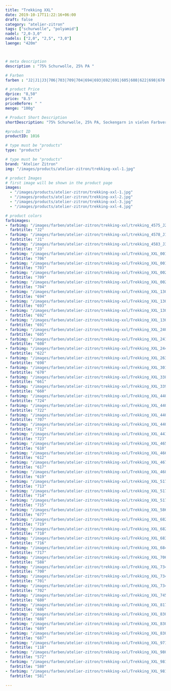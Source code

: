 ```yaml
---
title: "Trekking XXL"
date: 2019-10-17T11:22:16+06:00
draft: false
category: "atelier-zitron"
tags: ["schurwolle", "polyamid"]	
nadel: "2,0-3,0" 
nadels: ["2,0", "2,5", "3,0"] 
laenge: "420m"	



# meta description
description : "75% Schurwolle, 25% PA "

# Farben
farben : "J2|J1|J3|706|703|709|704|694|693|692|691|605|608|622|698|670|661|660|724|722|707|712|723|610|612|617|619|713|714|715|677|719|710|716|717|588|700|701|702|680|686|688|689|687|118|572|580|581"

# product Price
dprice: "8,50"
price: "8.5"
priceBefore: " "
menge: "100g"

# Product Short Description
shortDescription: "75% Schurwolle, 25% PA, Sockengarn in vielen Farbverläufen"

#product ID
productID: 1016

# type must be "products"
type: "products"

# type must be "products"
brand: "Atelier Zitron"
img: "/images/products/atelier-zitron/trekking-xxl-1.jpg"   

# product Images
# first image will be shown in the product page
images:
  - "/images/products/atelier-zitron/trekking-xxl-1.jpg"
  - "/images/products/atelier-zitron/trekking-xxl-2.jpg"
  - "/images/products/atelier-zitron/trekking-xxl-3.jpg"
  - "/images/products/atelier-zitron/trekking-xxl-4.jpg"

# product colors
farbimages:
- farbimg: "/images/farben/atelier-zitron/trekking-xxl/trekking_4575_J2_1.jpg"	
  farbtitle: "J2"
- farbimg: "/images/farben/atelier-zitron/trekking-xxl/trekking_4578_J1_1.jpg"	
  farbtitle: "J1"
- farbimg: "/images/farben/atelier-zitron/trekking-xxl/trekking_4583_J3_1.jpg"	
  farbtitle: "J3"
- farbimg: "/images/farben/atelier-zitron/trekking-xxl/Trekking_XXL_0016_706_1.jpg"	
  farbtitle: "706"
- farbimg: "/images/farben/atelier-zitron/trekking-xxl/Trekking_XXL_0017_703_1.jpg"	
  farbtitle: "703"
- farbimg: "/images/farben/atelier-zitron/trekking-xxl/Trekking_XXL_0020_709_1.jpg"	
  farbtitle: "709"
- farbimg: "/images/farben/atelier-zitron/trekking-xxl/Trekking_XXL_0021_704_1.jpg"	
  farbtitle: "704"
- farbimg: "/images/farben/atelier-zitron/trekking-xxl/Trekking_XXL_1302_694_1.jpg"	
  farbtitle: "694"
- farbimg: "/images/farben/atelier-zitron/trekking-xxl/Trekking_XXL_1303_693_1.jpg"	
  farbtitle: "693"
- farbimg: "/images/farben/atelier-zitron/trekking-xxl/Trekking_XXL_1306_692_1.jpg"	
  farbtitle: "692"
- farbimg: "/images/farben/atelier-zitron/trekking-xxl/Trekking_XXL_1307_691_1.jpg"	
  farbtitle: "691"
- farbimg: "/images/farben/atelier-zitron/trekking-xxl/Trekking_XXL_2409_605_1.jpg"	
  farbtitle: "605"
- farbimg: "/images/farben/atelier-zitron/trekking-xxl/Trekking_XXL_2413_608_1.jpg"	
  farbtitle: "608"
- farbimg: "/images/farben/atelier-zitron/trekking-xxl/Trekking_XXL_2440_622_1.jpg"	
  farbtitle: "622"
- farbimg: "/images/farben/atelier-zitron/trekking-xxl/Trekking_XXL_2632_698_1.jpg"	
  farbtitle: "698"
- farbimg: "/images/farben/atelier-zitron/trekking-xxl/Trekking_XXL_3018_670_1.jpg"	
  farbtitle: "670"
- farbimg: "/images/farben/atelier-zitron/trekking-xxl/Trekking_XXL_3385_661_1.jpg"	
  farbtitle: "661"
- farbimg: "/images/farben/atelier-zitron/trekking-xxl/Trekking_XXL_3390_660_1.jpg"	
  farbtitle: "660"
- farbimg: "/images/farben/atelier-zitron/trekking-xxl/Trekking_XXL_4402_724_1.jpg"	
  farbtitle: "724"
- farbimg: "/images/farben/atelier-zitron/trekking-xxl/Trekking_XXL_4404_722_1.jpg"	
  farbtitle: "722"
- farbimg: "/images/farben/atelier-zitron/trekking-xxl/Trekking_XXL_4406_707_1.jpg"	
  farbtitle: "707"
- farbimg: "/images/farben/atelier-zitron/trekking-xxl/Trekking_XXL_4408_712_1.jpg"	
  farbtitle: "712"
- farbimg: "/images/farben/atelier-zitron/trekking-xxl/Trekking_XXL_4410_723_1.jpg"	
  farbtitle: "723"
- farbimg: "/images/farben/atelier-zitron/trekking-xxl/Trekking_XXL_4659_610_1.jpg"	
  farbtitle: "610"
- farbimg: "/images/farben/atelier-zitron/trekking-xxl/Trekking_XXL_4663_612_1.jpg"	
  farbtitle: "612"
- farbimg: "/images/farben/atelier-zitron/trekking-xxl/Trekking_XXL_4674_617_1.jpg"	
  farbtitle: "617"
- farbimg: "/images/farben/atelier-zitron/trekking-xxl/Trekking_XXL_4681_619_1.jpg"	
  farbtitle: "619"
- farbimg: "/images/farben/atelier-zitron/trekking-xxl/trekking_XXL_5175_713_1.jpg"	
  farbtitle: "713"
- farbimg: "/images/farben/atelier-zitron/trekking-xxl/trekking_XXL_5177_714_1.jpg"	
  farbtitle: "714"
- farbimg: "/images/farben/atelier-zitron/trekking-xxl/trekking_XXL_5178_715_1.jpg"	
  farbtitle: "715"
- farbimg: "/images/farben/atelier-zitron/trekking-xxl/Trekking_XXL_5867_677_1.jpg"	
  farbtitle: "677"
- farbimg: "/images/farben/atelier-zitron/trekking-xxl/Trekking_XXL_6824_719_1.jpg"	
  farbtitle: "719"
- farbimg: "/images/farben/atelier-zitron/trekking-xxl/Trekking_XXL_6827_710_1.jpg"	
  farbtitle: "710"
- farbimg: "/images/farben/atelier-zitron/trekking-xxl/Trekking_XXL_6834_716_1.jpg"	
  farbtitle: "716"
- farbimg: "/images/farben/atelier-zitron/trekking-xxl/Trekking_XXL_6847_717_1.jpg"	
  farbtitle: "717"
- farbimg: "/images/farben/atelier-zitron/trekking-xxl/Trekking_XXL_7062_588_1.jpg"	
  farbtitle: "588"
- farbimg: "/images/farben/atelier-zitron/trekking-xxl/Trekking_XXL_7344_700_1.jpg"	
  farbtitle: "700"
- farbimg: "/images/farben/atelier-zitron/trekking-xxl/Trekking_XXL_7345_701_1.jpg"	
  farbtitle: "701"
- farbimg: "/images/farben/atelier-zitron/trekking-xxl/Trekking_XXL_7348_702_1.jpg"	
  farbtitle: "702"
- farbimg: "/images/farben/atelier-zitron/trekking-xxl/Trekking_XXL_7451_680_1.jpg"	
  farbtitle: "680"
- farbimg: "/images/farben/atelier-zitron/trekking-xxl/Trekking_XXL_8175_686_1.jpg"	
  farbtitle: "686"
- farbimg: "/images/farben/atelier-zitron/trekking-xxl/Trekking_XXL_8300_688_1.jpg"	
  farbtitle: "688"
- farbimg: "/images/farben/atelier-zitron/trekking-xxl/Trekking_XXL_8301_689_1.jpg"	
  farbtitle: "689"
- farbimg: "/images/farben/atelier-zitron/trekking-xxl/Trekking_XXL_8303_687_1.jpg"	
  farbtitle: "687"
- farbimg: "/images/farben/atelier-zitron/trekking-xxl/Trekking_XXL_9716_118_1.jpg"	
  farbtitle: "118"
- farbimg: "/images/farben/atelier-zitron/trekking-xxl/Trekking_XXL_9800_572_1.jpg"	
  farbtitle: "572"
- farbimg: "/images/farben/atelier-zitron/trekking-xxl/Trekking_XXL_9814_580_1.jpg"	
  farbtitle: "580"
- farbimg: "/images/farben/atelier-zitron/trekking-xxl/Trekking_XXL_9816_581_1.jpg"	
  farbtitle: "581"

---
```



